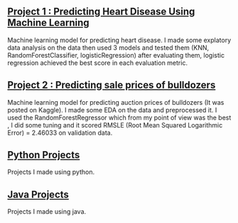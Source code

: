 

## [Project 1 : Predicting Heart Disease Using Machine Learning](https://github.com/IyadAli-crypto/Heart-Disease-prediction)
Machine learning model for predicting heart disease. I made some explatory data analysis on the data then used 3 models and tested them (KNN, RandomForestClassifier, logisticRegression) after evaluating them, logistic regression achieved the best score in each evaluation metric.

## [Project 2 : Predicting sale prices of bulldozers](https://github.com/IyadAli-crypto/Predicting-sale-prices-of-bulldozers-using-Machine-Learning)
Machine learning model for predicting auction prices of bulldozers (It was posted on Kaggle). I made some EDA on the data and preprocessed it. I used the RandomForestRegressor which from my point of view was the best , I did some tuning and it scored RMSLE (Root Mean Squared Logarithmic Error) = 2.46033 on validation data.

## [Python Projects](https://github.com/IyadAli-crypto/Python-Projects)
Projects I made using python.

## [Java Projects](https://github.com/IyadAli-crypto/Java-Projects)
Projects I made using java.
